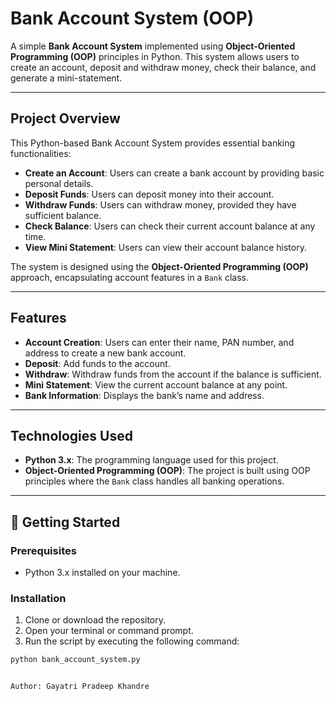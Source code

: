 # Bank Account System (OOP)

A simple **Bank Account System** implemented using **Object-Oriented Programming (OOP)** principles in Python. This system allows users to create an account, deposit and withdraw money, check their balance, and generate a mini-statement.

---

## Project Overview

This Python-based Bank Account System provides essential banking functionalities:

- **Create an Account**: Users can create a bank account by providing basic personal details.
- **Deposit Funds**: Users can deposit money into their account.
- **Withdraw Funds**: Users can withdraw money, provided they have sufficient balance.
- **Check Balance**: Users can check their current account balance at any time.
- **View Mini Statement**: Users can view their account balance history.

The system is designed using the **Object-Oriented Programming (OOP)** approach, encapsulating account features in a `Bank` class.

---

## Features

- **Account Creation**: Users can enter their name, PAN number, and address to create a new bank account.
- **Deposit**: Add funds to the account.
- **Withdraw**: Withdraw funds from the account if the balance is sufficient.
- **Mini Statement**: View the current account balance at any point.
- **Bank Information**: Displays the bank’s name and address.

---

## Technologies Used

- **Python 3.x**: The programming language used for this project.
- **Object-Oriented Programming (OOP)**: The project is built using OOP principles where the `Bank` class handles all banking operations.

---

## 🚀 Getting Started

### Prerequisites

- Python 3.x installed on your machine.

### Installation

1. Clone or download the repository.
2. Open your terminal or command prompt.
3. Run the script by executing the following command:

```bash
python bank_account_system.py


Author: Gayatri Pradeep Khandre
